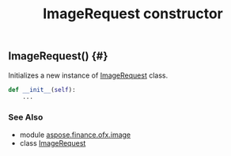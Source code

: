 ﻿---
title: ImageRequest constructor
second_title: Aspose.Finance for Python via .NET API References
description: 
type: docs
weight: 10
url: /python-net/aspose.finance.ofx.image/imagerequest/__init__/
is_root: false
---

## ImageRequest() {#}

Initializes a new instance of [ImageRequest](/finance/python-net/aspose.finance.ofx.image/imagerequest) class.



```python
def __init__(self):
    ...
```





### See Also
* module [aspose.finance.ofx.image](../../)
* class [ImageRequest](/finance/python-net/aspose.finance.ofx.image/imagerequest)
